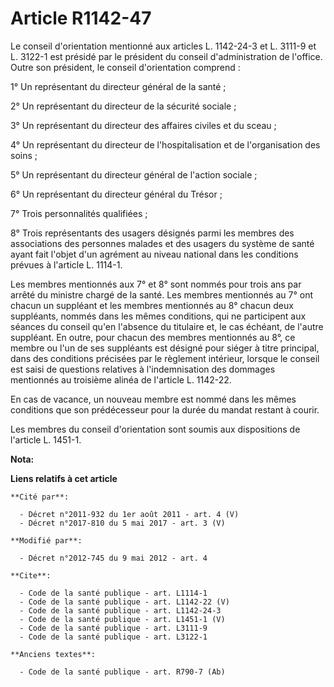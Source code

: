 # Article R1142-47

Le conseil d'orientation mentionné aux articles L. 1142-24-3 et L. 3111-9 et L. 3122-1 est présidé par le président du
conseil d'administration de l'office. Outre son président, le conseil d'orientation comprend : 

1° Un représentant du directeur général de la santé ; 

2° Un représentant du directeur de la sécurité sociale ; 

3° Un représentant du directeur des affaires civiles et du sceau ; 

4° Un représentant du directeur de l'hospitalisation et de l'organisation des soins ; 

5° Un représentant du directeur général de l'action sociale ; 

6° Un représentant du directeur général du Trésor ; 

7° Trois personnalités qualifiées ; 

8° Trois représentants des usagers désignés parmi les membres des associations des personnes malades et des usagers du
système de santé ayant fait l'objet d'un agrément au niveau national dans les conditions prévues à l'article L. 1114-1. 

Les membres mentionnés aux 7° et 8° sont nommés pour trois ans par arrêté du ministre chargé de la santé. Les membres
mentionnés au 7° ont chacun un suppléant et les membres mentionnés au 8° chacun deux suppléants, nommés dans les mêmes
conditions, qui ne participent aux séances du conseil qu'en l'absence du titulaire et, le cas échéant, de l'autre suppléant.
En outre, pour chacun des membres mentionnés au 8°, ce membre ou l'un de ses suppléants est désigné pour siéger à titre
principal, dans des conditions précisées par le règlement intérieur, lorsque le conseil est saisi de questions relatives à
l'indemnisation des dommages mentionnés au troisième alinéa de l'article L. 1142-22. 

En cas de vacance, un nouveau membre est nommé dans les mêmes conditions que son prédécesseur pour la durée du mandat restant
à courir. 

Les membres du conseil d'orientation sont soumis aux dispositions de l'article L. 1451-1.

**Nota:**



**Liens relatifs à cet article**

	**Cité par**:

	  - Décret n°2011-932 du 1er août 2011 - art. 4 (V)
	  - Décret n°2017-810 du 5 mai 2017 - art. 3 (V)

	**Modifié par**:

	  - Décret n°2012-745 du 9 mai 2012 - art. 4

	**Cite**:

	  - Code de la santé publique - art. L1114-1
	  - Code de la santé publique - art. L1142-22 (V)
	  - Code de la santé publique - art. L1142-24-3
	  - Code de la santé publique - art. L1451-1 (V)
	  - Code de la santé publique - art. L3111-9
	  - Code de la santé publique - art. L3122-1

	**Anciens textes**:

	  - Code de la santé publique - art. R790-7 (Ab)

